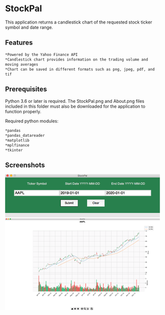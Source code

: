 # StockPal

This application returns a candlestick chart of the requested stock ticker symbol and date range.

## Features
    *Powered by the Yahoo Finance API
    *Candlestick chart provides information on the trading volume and moving averages
    *Chart can be saved in different formats such as png, jpeg, pdf, and tif

## Prerequisites
Python 3.6 or later is required.  The StockPal.png and About.png files included in this folder must also be downloaded for the application to function properly.

Required python modules:

    *pandas
    *pandas_datareader
    *matplotlib
    *mplfinance
    *tkinter
  
## Screenshots
![Image](Screenshots_of_App/Screenshot_1.png)
![Image](Screenshots_of_App/Screenshot_2.png)
